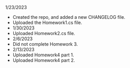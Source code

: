 1/23/2023
- Created the repo, and added a new CHANGELOG file.
- Uploaded the Homework1.cs file.
- 1/30/2023
- Uploaded Homework2.cs file.
- 2/6/2023
- Did not complete Homework 3.
- 2/13/2023
- Uploaded Homework4 part 1.
- Uploaded Homework4 part 2.
